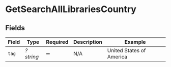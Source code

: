 # GetSearchAllLibrariesCountry


## Fields

| Field                    | Type                     | Required                 | Description              | Example                  |
| ------------------------ | ------------------------ | ------------------------ | ------------------------ | ------------------------ |
| `tag`                    | *?string*                | :heavy_minus_sign:       | N/A                      | United States of America |